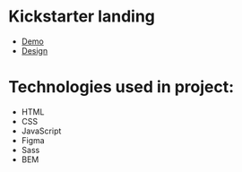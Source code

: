 # Kickstarter landing
- [Demo](https://plankton9991.github.io/kickstarter-landing/)
- [Design](https://www.figma.com/file/Ujp7bCFuvuJlkn8TSbQPSZ/%E2%84%9611-(kickstarter)?node-id=19655%3A32)
# Technologies used in project:
- HTML
- CSS
- JavaScript
- Figma
- Sass
- BEM
